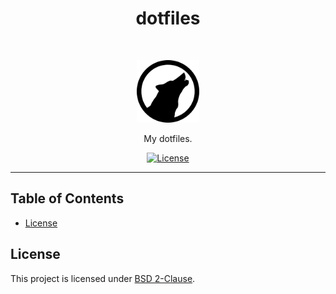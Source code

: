 <h1 align="center">dotfiles</h1>
<br>
<p align="center">
  <img src="https://raw.githubusercontent.com/gcoguiec/dotfiles/main/.github/logo.png"
       width="100"
       alt="Dotfiles"/>
</p>

<p align="center">
  My dotfiles.
</p>

<p align="center">
  <a href="https://github.com/gcoguiec/dotfiles/blob/main/LICENSE">
    <img src="https://img.shields.io/github/license/gcoguiec/dotfiles?style=flat-square&label=License"
         alt="License"/>
  </a>
</p>

<hr>

## Table of Contents

- [License](#license)

## License

This project is licensed under [BSD 2-Clause](https://spdx.org/licenses/BSD-2-Clause.html).
